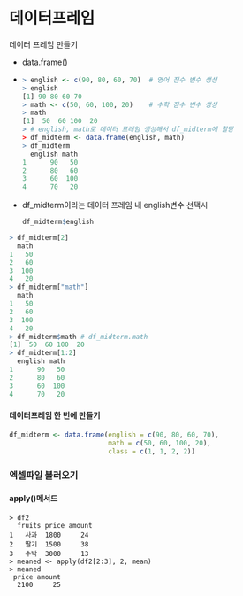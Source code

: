 # 데이터프레임

데이터 프레임 만들기

- data.frame()

- ```R
  > english <- c(90, 80, 60, 70)  # 영어 점수 변수 생성
  > english
  [1] 90 80 60 70
  > math <- c(50, 60, 100, 20)    # 수학 점수 변수 생성
  > math
  [1]  50  60 100  20
  > # english, math로 데이터 프레임 생성해서 df_midterm에 할당
  > df_midterm <- data.frame(english, math)
  > df_midterm
    english math
  1      90   50
  2      80   60
  3      60  100
  4      70   20
  ```



- df_midterm이라는 데이터 프레임 내 english변수 선택시

  ```R
  df_midterm$english
  ```

```R
> df_midterm[2]
  math
1   50
2   60
3  100
4   20
> df_midterm["math"]
  math
1   50
2   60
3  100
4   20
> df_midterm$math # df_midterm.math
[1]  50  60 100  20
> df_midterm[1:2]
  english math
1      90   50
2      80   60
3      60  100
4      70   20
```



#### 데이터프레임 한 번에 만들기

```R
df_midterm <- data.frame(english = c(90, 80, 60, 70),
                         math = c(50, 60, 100, 20),
                         class = c(1, 1, 2, 2))
```



### 엑셀파일 불러오기



#### apply()메서드

```
> df2
  fruits price amount
1   사과  1800     24
2   딸기  1500     38
3   수박  3000     13
> meaned <- apply(df2[2:3], 2, mean)
> meaned
 price amount 
  2100     25 
```

